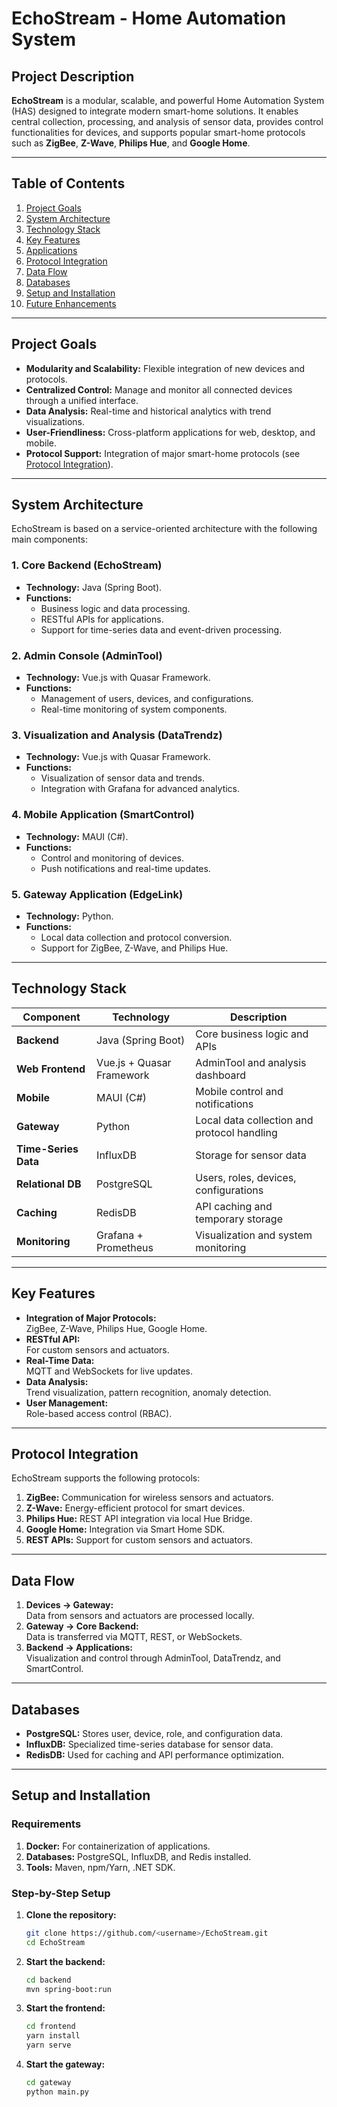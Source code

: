 # **EchoStream - Home Automation System**

## **Project Description**
**EchoStream** is a modular, scalable, and powerful Home Automation System (HAS) designed to integrate modern smart-home solutions. It enables central collection, processing, and analysis of sensor data, provides control functionalities for devices, and supports popular smart-home protocols such as **ZigBee**, **Z-Wave**, **Philips Hue**, and **Google Home**.

---

## **Table of Contents**
1. [Project Goals](#project-goals)  
2. [System Architecture](#system-architecture)  
3. [Technology Stack](#technology-stack)  
4. [Key Features](#key-features)  
5. [Applications](#applications)  
6. [Protocol Integration](#protocol-integration)  
7. [Data Flow](#data-flow)  
8. [Databases](#databases)  
9. [Setup and Installation](#setup-and-installation)  
10. [Future Enhancements](#future-enhancements)  

---

## **Project Goals**
- **Modularity and Scalability:** Flexible integration of new devices and protocols.  
- **Centralized Control:** Manage and monitor all connected devices through a unified interface.  
- **Data Analysis:** Real-time and historical analytics with trend visualizations.  
- **User-Friendliness:** Cross-platform applications for web, desktop, and mobile.  
- **Protocol Support:** Integration of major smart-home protocols (see [Protocol Integration](#protocol-integration)).  

---

## **System Architecture**
EchoStream is based on a service-oriented architecture with the following main components:

### **1. Core Backend (EchoStream)**  
- **Technology:** Java (Spring Boot).  
- **Functions:**  
  - Business logic and data processing.  
  - RESTful APIs for applications.  
  - Support for time-series data and event-driven processing.  

### **2. Admin Console (AdminTool)**  
- **Technology:** Vue.js with Quasar Framework.  
- **Functions:**  
  - Management of users, devices, and configurations.  
  - Real-time monitoring of system components.  

### **3. Visualization and Analysis (DataTrendz)**  
- **Technology:** Vue.js with Quasar Framework.  
- **Functions:**  
  - Visualization of sensor data and trends.  
  - Integration with Grafana for advanced analytics.  

### **4. Mobile Application (SmartControl)**  
- **Technology:** MAUI (C#).  
- **Functions:**  
  - Control and monitoring of devices.  
  - Push notifications and real-time updates.  

### **5. Gateway Application (EdgeLink)**  
- **Technology:** Python.  
- **Functions:**  
  - Local data collection and protocol conversion.  
  - Support for ZigBee, Z-Wave, and Philips Hue.  

---

## **Technology Stack**
| Component           | Technology                     | Description                          |
|---------------------|---------------------------------|--------------------------------------|
| **Backend**         | Java (Spring Boot)             | Core business logic and APIs         |
| **Web Frontend**    | Vue.js + Quasar Framework      | AdminTool and analysis dashboard     |
| **Mobile**          | MAUI (C#)                     | Mobile control and notifications     |
| **Gateway**         | Python                         | Local data collection and protocol handling |
| **Time-Series Data**| InfluxDB                       | Storage for sensor data              |
| **Relational DB**   | PostgreSQL                    | Users, roles, devices, configurations |
| **Caching**         | RedisDB                        | API caching and temporary storage    |
| **Monitoring**      | Grafana + Prometheus           | Visualization and system monitoring  |

---

## **Key Features**
- **Integration of Major Protocols:**  
  ZigBee, Z-Wave, Philips Hue, Google Home.  
- **RESTful API:**  
  For custom sensors and actuators.  
- **Real-Time Data:**  
  MQTT and WebSockets for live updates.  
- **Data Analysis:**  
  Trend visualization, pattern recognition, anomaly detection.  
- **User Management:**  
  Role-based access control (RBAC).  

---

## **Protocol Integration**
EchoStream supports the following protocols:  
1. **ZigBee:** Communication for wireless sensors and actuators.  
2. **Z-Wave:** Energy-efficient protocol for smart devices.  
3. **Philips Hue:** REST API integration via local Hue Bridge.  
4. **Google Home:** Integration via Smart Home SDK.  
5. **REST APIs:** Support for custom sensors and actuators.  

---

## **Data Flow**
1. **Devices → Gateway:**  
   Data from sensors and actuators are processed locally.  
2. **Gateway → Core Backend:**  
   Data is transferred via MQTT, REST, or WebSockets.  
3. **Backend → Applications:**  
   Visualization and control through AdminTool, DataTrendz, and SmartControl.  

---

## **Databases**
- **PostgreSQL:** Stores user, device, role, and configuration data.  
- **InfluxDB:** Specialized time-series database for sensor data.  
- **RedisDB:** Used for caching and API performance optimization.  

---

## **Setup and Installation**

### **Requirements**
1. **Docker:** For containerization of applications.  
2. **Databases:** PostgreSQL, InfluxDB, and Redis installed.  
3. **Tools:** Maven, npm/Yarn, .NET SDK.  

### **Step-by-Step Setup**
1. **Clone the repository:**  
   ```bash
   git clone https://github.com/<username>/EchoStream.git
   cd EchoStream
   ```
2. **Start the backend:**  
   ```bash
   cd backend
   mvn spring-boot:run
   ```
3. **Start the frontend:**  
   ```bash
   cd frontend
   yarn install
   yarn serve
   ```
4. **Start the gateway:**  
   ```bash
   cd gateway
   python main.py
   ```
